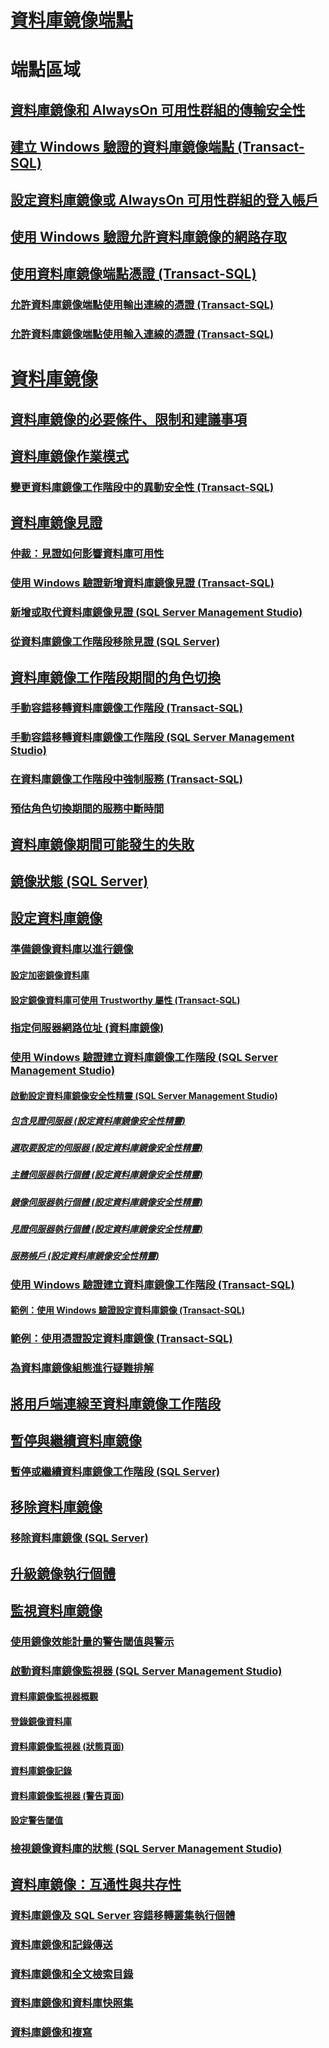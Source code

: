 # [資料庫鏡像端點](the-database-mirroring-endpoint-sql-server.md)  

# 端點區域
## [資料庫鏡像和 AlwaysOn 可用性群組的傳輸安全性](transport-security-database-mirroring-always-on-availability.md)  
## [建立 Windows 驗證的資料庫鏡像端點 (Transact-SQL)](create-a-database-mirroring-endpoint-for-windows-authentication-transact-sql.md)  
## [設定資料庫鏡像或 AlwaysOn 可用性群組的登入帳戶](set-up-login-accounts-database-mirroring-always-on-availability.md)  
## [使用 Windows 驗證允許資料庫鏡像的網路存取](database-mirroring-allow-network-access-windows-authentication.md)  
## [使用資料庫鏡像端點憑證 (Transact-SQL)](use-certificates-for-a-database-mirroring-endpoint-transact-sql.md)  
### [允許資料庫鏡像端點使用輸出連線的憑證 (Transact-SQL)](database-mirroring-use-certificates-for-outbound-connections.md)  
### [允許資料庫鏡像端點使用輸入連線的憑證 (Transact-SQL)](database-mirroring-use-certificates-for-inbound-connections.md)  

# [資料庫鏡像](database-mirroring-sql-server.md)  
## [資料庫鏡像的必要條件、限制和建議事項](prerequisites-restrictions-and-recommendations-for-database-mirroring.md)  
## [資料庫鏡像作業模式](database-mirroring-operating-modes.md)  
### [變更資料庫鏡像工作階段中的異動安全性 (Transact-SQL)](change-transaction-safety-in-a-database-mirroring-session-transact-sql.md)  
## [資料庫鏡像見證](database-mirroring-witness.md)  
### [仲裁：見證如何影響資料庫可用性](quorum-how-a-witness-affects-database-availability-database-mirroring.md)  
### [使用 Windows 驗證新增資料庫鏡像見證 (Transact-SQL)](add-a-database-mirroring-witness-using-windows-authentication-transact-sql.md)  
### [新增或取代資料庫鏡像見證 (SQL Server Management Studio)](add-or-replace-a-database-mirroring-witness-sql-server-management-studio.md)  
### [從資料庫鏡像工作階段移除見證 (SQL Server)](remove-the-witness-from-a-database-mirroring-session-sql-server.md)  
## [資料庫鏡像工作階段期間的角色切換](role-switching-during-a-database-mirroring-session-sql-server.md)  
### [手動容錯移轉資料庫鏡像工作階段 (Transact-SQL)](manually-fail-over-a-database-mirroring-session-transact-sql.md)  
### [手動容錯移轉資料庫鏡像工作階段 (SQL Server Management Studio)](manually-fail-over-a-database-mirroring-session-sql-server-management-studio.md)  
### [在資料庫鏡像工作階段中強制服務 (Transact-SQL)](force-service-in-a-database-mirroring-session-transact-sql.md)  
### [預估角色切換期間的服務中斷時間](estimate-the-interruption-of-service-during-role-switching-database-mirroring.md)  
## [資料庫鏡像期間可能發生的失敗](possible-failures-during-database-mirroring.md)  
## [鏡像狀態 (SQL Server)](mirroring-states-sql-server.md)  
## [設定資料庫鏡像](setting-up-database-mirroring-sql-server.md)  
### [準備鏡像資料庫以進行鏡像](prepare-a-mirror-database-for-mirroring-sql-server.md)  
#### [設定加密鏡像資料庫](set-up-an-encrypted-mirror-database.md)  
#### [設定鏡像資料庫可使用 Trustworthy 屬性 (Transact-SQL)](set-up-a-mirror-database-to-use-the-trustworthy-property-transact-sql.md)  
### [指定伺服器網路位址 (資料庫鏡像)](specify-a-server-network-address-database-mirroring.md)  
### [使用 Windows 驗證建立資料庫鏡像工作階段 (SQL Server Management Studio)](establish-database-mirroring-session-windows-authentication.md)  
#### [啟動設定資料庫鏡像安全性精靈 (SQL Server Management Studio)](start-the-configuring-database-mirroring-security-wizard.md)  
##### [包含見證伺服器 (設定資料庫鏡像安全性精靈)](include-witness-server-configure-database-mirroring-security-wizard.md)  
##### [選取要設定的伺服器 (設定資料庫鏡像安全性精靈)](choose-servers-to-configure-configure-database-mirroring-security-wizard.md)  
##### [主體伺服器執行個體 (設定資料庫鏡像安全性精靈)](principal-server-instance-configure-database-mirroring-security-wizard.md)  
##### [鏡像伺服器執行個體 (設定資料庫鏡像安全性精靈)](mirror-server-instance-configure-database-mirroring-security-wizard.md)  
##### [見證伺服器執行個體 (設定資料庫鏡像安全性精靈)](witness-server-instance-configure-database-mirroring-security-wizard.md)  
##### [服務帳戶 (設定資料庫鏡像安全性精靈)](service-accounts-configure-database-mirroring-security-wizard.md)  
### [使用 Windows 驗證建立資料庫鏡像工作階段 (Transact-SQL)](database-mirroring-establish-session-windows-authentication.md)  
#### [範例：使用 Windows 驗證設定資料庫鏡像 (Transact-SQL)](example-setting-up-database-mirroring-using-windows-authentication-transact-sql.md)  
### [範例：使用憑證設定資料庫鏡像 (Transact-SQL)](example-setting-up-database-mirroring-using-certificates-transact-sql.md)  
### [為資料庫鏡像組態進行疑難排解](troubleshoot-database-mirroring-configuration-sql-server.md)  
## [將用戶端連線至資料庫鏡像工作階段](connect-clients-to-a-database-mirroring-session-sql-server.md)  
## [暫停與繼續資料庫鏡像](pausing-and-resuming-database-mirroring-sql-server.md)  
### [暫停或繼續資料庫鏡像工作階段 (SQL Server)](pause-or-resume-a-database-mirroring-session-sql-server.md)  
## [移除資料庫鏡像](removing-database-mirroring-sql-server.md)  
### [移除資料庫鏡像 (SQL Server)](remove-database-mirroring-sql-server.md)  
## [升級鏡像執行個體](upgrading-mirrored-instances.md)  
## [監視資料庫鏡像](monitoring-database-mirroring-sql-server.md)  
### [使用鏡像效能計量的警告閾值與警示](use-warning-thresholds-and-alerts-on-mirroring-performance-metrics-sql-server.md)  
### [啟動資料庫鏡像監視器 (SQL Server Management Studio)](start-database-mirroring-monitor-sql-server-management-studio.md)  
#### [資料庫鏡像監視器概觀](database-mirroring-monitor-overview.md)  
#### [登錄鏡像資料庫](register-mirrored-database.md)  
#### [資料庫鏡像監視器 (狀態頁面)](database-mirroring-monitor-status-page.md)  
#### [資料庫鏡像記錄](database-mirroring-history.md)  
#### [資料庫鏡像監視器 (警告頁面)](database-mirroring-monitor-warnings-page.md)  
#### [設定警告閾值](set-warning-thresholds.md)  
### [檢視鏡像資料庫的狀態 (SQL Server Management Studio)](view-the-state-of-a-mirrored-database-sql-server-management-studio.md)  
## [資料庫鏡像：互通性與共存性](database-mirroring-interoperability-and-coexistence-sql-server.md)  
### [資料庫鏡像及 SQL Server 容錯移轉叢集執行個體](database-mirroring-and-sql-server-failover-cluster-instances.md)  
### [資料庫鏡像和記錄傳送](database-mirroring-and-log-shipping-sql-server.md)  
### [資料庫鏡像和全文檢索目錄](database-mirroring-and-full-text-catalogs-sql-server.md)  
### [資料庫鏡像和資料庫快照集](database-mirroring-and-database-snapshots-sql-server.md)  
### [資料庫鏡像和複寫](database-mirroring-and-replication-sql-server.md)  
